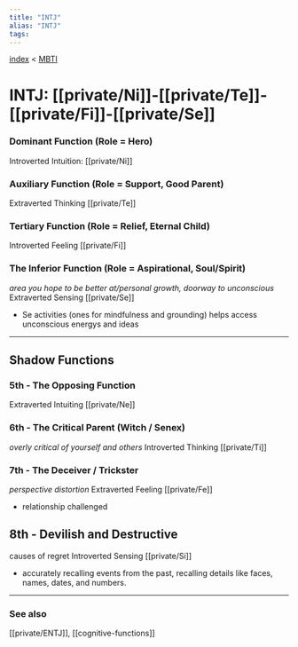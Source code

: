 ```yaml
---
title: "INTJ"
alias: "INTJ"
tags: 
---
```


[index](_index.md) < [MBTI](MBTI.md)

# INTJ: [[private/Ni]]-[[private/Te]]-[[private/Fi]]-[[private/Se]]

### Dominant Function (Role = Hero)
Introverted Intuition: [[private/Ni]]

### Auxiliary Function (Role = Support, Good Parent)
Extraverted Thinking [[private/Te]]

### Tertiary Function (Role = Relief, Eternal Child)
Introverted Feeling [[private/Fi]]

### The Inferior Function (Role = Aspirational, Soul/Spirit)
*area you hope to be better at/personal growth, doorway to unconscious*
Extraverted Sensing [[private/Se]]
- Se activities (ones for mindfulness and grounding) helps access unconscious energys and ideas
----
## Shadow Functions

### 5th - The Opposing Function
Extraverted Intuiting [[private/Ne]]

### 6th  - The Critical Parent (Witch / Senex)
*overly critical of yourself and others*
Introverted Thinking [[private/Ti]]

### 7th  - The Deceiver / Trickster
*perspective distortion*
Extraverted Feeling [[private/Fe]]
- relationship challenged

## 8th  - Devilish and Destructive
causes of regret
Introverted Sensing [[private/Si]]
- accurately recalling events from the past, recalling details like faces, names, dates, and numbers. 

-------------
### See also
[[private/ENTJ]], [[cognitive-functions]]


